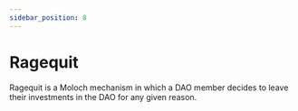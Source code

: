```yaml
---
sidebar_position: 8
---
```


# Ragequit

<!-- TODO -->

Ragequit is a Moloch mechanism in which a DAO member decides to leave their investments in the DAO for any given reason.

<!-- TODO -->
